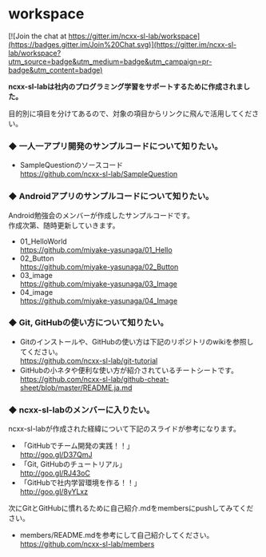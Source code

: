 # workspace

[![Join the chat at https://gitter.im/ncxx-sl-lab/workspace](https://badges.gitter.im/Join%20Chat.svg)](https://gitter.im/ncxx-sl-lab/workspace?utm_source=badge&utm_medium=badge&utm_campaign=pr-badge&utm_content=badge)

**ncxx-sl-labは社内のプログラミング学習をサポートするために作成されました。**

目的別に項目を分けてあるので、対象の項目からリンクに飛んで活用してください。

### ◆ 一人一アプリ開発のサンプルコードについて知りたい。
- SampleQuestionのソースコード  
https://github.com/ncxx-sl-lab/SampleQuestion


### ◆ Androidアプリのサンプルコードについて知りたい。
Android勉強会のメンバーが作成したサンプルコードです。  
作成次第、随時更新していきます。
- 01_HelloWorld  
https://github.com/miyake-yasunaga/01_Hello
- 02_Button  
https://github.com/miyake-yasunaga/02_Button
- 03_image  
https://github.com/miyake-yasunaga/03_Image
- 04_image  
https://github.com/miyake-yasunaga/04_Image


### ◆ Git, GitHubの使い方について知りたい。
- Gitのインストールや、GitHubの使い方は下記のリポジトリのwikiを参照してください。  
https://github.com/ncxx-sl-lab/git-tutorial
- GitHubの小ネタや便利な使い方が紹介されているチートシートです。  
https://github.com/ncxx-sl-lab/github-cheat-sheet/blob/master/README.ja.md


### ◆ ncxx-sl-labのメンバーに入りたい。
ncxx-sl-labが作成された経緯について下記のスライドが参考になります。
- 「GitHubでチーム開発の実践！！」  
http://goo.gl/D37QmJ
- 「Git, GitHubのチュートリアル」  
http://goo.gl/RJ43oC
- 「GitHubで社内学習環境を作る！！」  
http://goo.gl/8yYLxz

次にGitとGitHubに慣れるために自己紹介.mdをmembersにpushしてみてください。

- members/README.mdを参考にして自己紹介してください。  
https://github.com/ncxx-sl-lab/members
